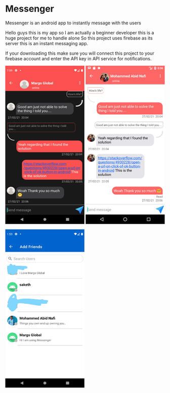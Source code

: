 # Messenger
Messenger is an android app to instantly message with the users

Hello guys this is my app so I am actually a beginner developer this is a huge project for me to handle alone So this project uses firebase as its server this is an instant messaging app.

If your downloading this make sure you will connect this project to your firebase account and enter the API key in API service for notifications.

<img src="images/1 (1).png" width="250" height="500"> <img src="images/1 (2).png" width="250" height="500">

<img src="images/InkedScreenshot_20210125_135338_LI.jpg" width="250" height="500">

